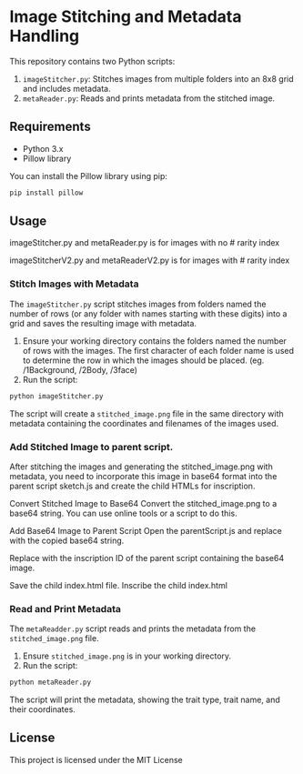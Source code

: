 
# Image Stitching and Metadata Handling

This repository contains two Python scripts:

1. `imageStitcher.py`: Stitches images from multiple folders into an 8x8 grid and includes metadata.
2. `metaReader.py`: Reads and prints metadata from the stitched image.

## Requirements

- Python 3.x
- Pillow library

You can install the Pillow library using pip:

```bash
pip install pillow
```

## Usage

imageStitcher.py and metaReader.py is for images with no # rarity index

imageStitcherV2.py and metaReaderV2.py is for images with # rarity index

### Stitch Images with Metadata

The `imageStitcher.py` script stitches images from folders named the number of rows (or any folder with names starting with these digits) into a grid and saves the resulting image with metadata.

1. Ensure your working directory contains the folders named the number of rows with the images. The first character of each folder name is used to determine the row in which the images should be placed. (eg. /1Background, /2Body, /3face)
2. Run the script:

```bash
python imageStitcher.py
```

The script will create a `stitched_image.png` file in the same directory with metadata containing the coordinates and filenames of the images used.

### Add Stitched Image to parent script.

After stitching the images and generating the stitched_image.png with metadata, you need to incorporate this image in base64 format into the parent script sketch.js and create the child HTMLs for inscription.

Convert Stitched Image to Base64
Convert the stitched_image.png to a base64 string. You can use online tools or a script to do this.

Add Base64 Image to Parent Script
Open the parentScript.js and replace <Your Stitched Image in base64> with the copied base64 string.

Replace <YourStitchedImageJSInscriptionID> with the inscription ID of the parent script containing the base64 image.

Save the child index.html file. Inscribe the child index.html

### Read and Print Metadata

The `metaReadder.py` script reads and prints the metadata from the `stitched_image.png` file.

1. Ensure `stitched_image.png` is in your working directory.
2. Run the script:

```bash
python metaReader.py
```

The script will print the metadata, showing the trait type, trait name, and their coordinates.



## License

This project is licensed under the MIT License
